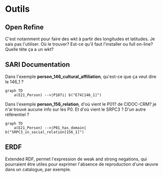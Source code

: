 # Outils
## Open Refine
C'est notamment pour faire des wkt à partir des longitudes et latitudes.
Je sais pas l'utiliser.
Où le trouver?
Est-ce qu'il faut l'installer ou full on-line?
Quelle tête ça a un wkt?

## SARI Documentation
Dans l'exemple **person_146_cultural_affiliation**, qu'est-ce que ça veut dire le 146_1 ?
```mermaid
graph TD
	a(E21_Person) -->|P107i| b("E74[146_1]")
```

Dans l'exemple **person_156_relation**, d'où vient le P01? de CIDOC-CRM? je n'ai trouvé aucune info sur les P0. Et d'où vient le SRPC3 ? D'un autre référentiel ?
```mermaid
graph TD
	a(E21_Person) -->|P01_has_domain| b("SRPC3_in_social_relation[156_1]")
```

## ERDF
Extended RDF, permet l'expression de weak and strong negations, qui pourraient être utiles pour exprimer l'absence de reproduction d'une œuvre dans un catalogue, par exemple.

